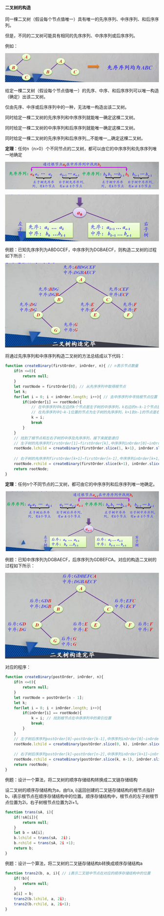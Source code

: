 #### 二叉树的构造

同一棵二叉树（假设每个节点值唯一）具有唯一的先序序列、中序序列、和后序序列。

但是，不同的二叉树可能具有相同的先序序列、中序序列或后序序列。

例如：

![](../../img/201903061629.png)

给定一棵二叉树（假设每个节点值唯一）的先序、中序、和后序序列可以唯一构造（确定）出该二叉树。

仅由先序、中序或后序序列中的一种，无法唯一构造出该二叉树。

同时给定一棵二叉树的先序序列和中序序列就能唯一确定这棵二叉树。

同时给定一棵二叉树的中序序列和后序序列就能唯一确定这棵二叉树。

同时给定一棵二叉树的先序序列和后序序列__不能唯一__确定这棵二叉树。



__定理__：任何n（n>0）个不同节点的二叉树，都可以由它的中序序列和先序序列唯一地确定

![](../../img/201903062047.png)

![](../../img/201903062048.png)



例题：已知先序序列为ABDGCEF，中序序列为DGBAECF，则构造二叉树的过程如下所示：

![](../../img/201903062051.png)



将通过先序序列和中序序列构造二叉树的方法总结成以下代码：

```javascript
function createBinary(firstOrder, inOrder, n){ // n表示节点数量
	if(n <=0){
        return null;
	}
	let rootNode = firstOrder[0]; // 从先序序列中取得根节点
	let k;
	for(let i = 0; i < inOrder.length; i++){ // 去中序序列中寻找根节点位置
        if(inOrder[i] == rootNode){
          	// 在中序序列中k左边的k个节点是左子树的中序序列，k右边的n-k-1个节点是右子树的中序序列
          	// 在先序序列中1~k-1位置的节点为左子树的先序序列，k+1到n-1的节点是右子树的先序序列
          	k = i;
            break
        }
	}
	// 找到了根节点和左右子树的中序及先序序列，接下来就是递归
	// 左子树的先序序列firstOrder[1]~firstOrder[k],中序序列inOrder[0]~inOrder[k-1]
	rootNode.lchild = createBinary(firstOrder.slice(1, k+1), inOrder.slice(0, k), k);
	
	// 右子树的先序序列firstOrder[k+1]~firstOrder[n-1],中序序列inOrder[k+1]~inOrder[n-1];
	rootNode.rchild = createBinary(firstOrder.slice(k+1), inOrder.slice(k+1), n-k-1);
	return rootNode;
}
```



__定理__：任何n个不同节点的二叉树，都可由它的中序序列和后序序列唯一地确定。

![](../../img/201903062139.png)



例题：已知中序序列为DGBAECF，后序序列为GDBEFCA。对应的构造二叉树的过程如下所示：

![](../../img/201903062141.png)

对应的程序：

```javascript
function createBinary(postOrder, inOrder, n){
    if(n <=0){
        return null;
    }
    let rootNode = postOrder[n - 1];
    let k;
    for(let i = 0; i < inOrder.length; i++){
        if(inOrder[i] == rootNode){
         	k = i; // 找到根节点在中序序列中的索引位置
            break;
        }
    }
    // 左子树后序序列postOrder[0]~postOrder[k-1],中序序列inOrder[0]~inOrder[k-1]
    rootNode.lchild = createBinary(postOrder.slice(0, k), inOrder.slice(0,k), k);
    
    // 右子树后序序列postOrder[k]~postOrder[n-2],中序序列inOrder[k+1]~inOrder[n-1];
    rootNode.rchild = createBinary(postOrder.slice(k, n-1), inOrder.slice(k+1), n-k-1);
    return rootNode;
}

```



例题：设计一个算法，将二叉树的顺序存储结构转换成二叉链存储结构

设二叉树的顺序存储结构为a，由f(a, i)返回创建的二叉链存储结构的根节点指针b，i表示根节点在顺序存储结构中的位置。顺序存储结构中，根节点的左子树根节点位置为2i，右子树根节点位置为2i+1。

```javascript
function trans(sA, i){
    if(!sA[i]){
        return null;
    }
    let b = sA[i];
    b.lchild = trans(sA， 2i)；
    b.rchild = trans(sA, 2i +1);
    return b;
}
```



例题：设计一个算法，将二叉树的二叉链存储结构b转换成顺序存储结构a

```javascript
function trans2(b, a, i){ // i表示二叉链中节点在对应的顺序存储结构中的位置
    if(!b){
        return null;
    }
    a[i] = b;
    trans2(b.lchild, a, 2i);
    trans2(b.rchild, a, 2i+1);
}
```




